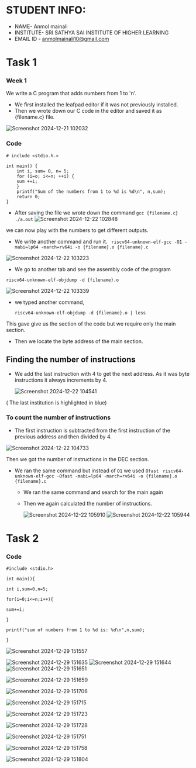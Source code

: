 # STUDENT INFO:
* NAME- Anmol mainali
* INSTITUTE- SRI SATHYA SAI INSTITUTE OF HIGHER LEARNING
* EMAIL ID - anmolmainali10@gmail.com 
#  Task 1
 ### Week 1 

 We write a C program that adds numbers from 1 to 'n'.
* We first installed the leafpad editor if it was not previously installed.
* Then we wrote down our C code in the editor and saved it as {filename.c} file.
  
![Screenshot 2024-12-21 102032](https://github.com/user-attachments/assets/21846f89-eb59-4c0e-ab57-71dd3e3b6755)

### Code

```
# include <stdio.h.>

int main() {
    int i, sum= 0, n= 5;
    for (i=o; i<=n; ++i) {
    sum +=i;
    }
    printf("Sum of the numbers from 1 to %d is %d\n", n,sum);
    return 0;
}
```

* After saving the file we wrote down the command
` gcc {filename.c} `
` ./a.out`
![Screenshot 2024-12-22 102848](https://github.com/user-attachments/assets/7a4cddf5-8042-4636-b80a-aee54b8d8722)


we can now play with the numbers to get different outputs.

* We write another command and run it.
` riscv64-unknown-elf-gcc -O1 -mabi=lp64 -march=rv64i -o {filename}.o {filename}.c`

![Screenshot 2024-12-22 103223](https://github.com/user-attachments/assets/2edc4b5e-4ac3-458d-b400-8eb22b31ad9a)

* We go to another tab and see the assembly code of the program

`riscv64-unknown-elf-objdump -d {filename}.o`


![Screenshot 2024-12-22 103339](https://github.com/user-attachments/assets/925c2d3d-04bb-4abf-8a7a-77bea3c374d1)

* we typed another command,

  ` riscv64-unknown-elf-objdump -d {filename}.o | less `

This gave give us the section of the code but we require only the main section.
* Then we locate the byte address of the main section.

## Finding the number of instructions

* We add the last instruction with 4 to get the next address.
  As it was byte instructions it always increments by 4.

  ![Screenshot 2024-12-22 104541](https://github.com/user-attachments/assets/2537f112-2dac-462a-9f1a-2b18d332c352)

( The last institution is highlighted in blue)



### To count the number of instructions

* The first instruction is subtracted from the first instruction of the previous address and then divided by 4.


![Screenshot 2024-12-22 104733](https://github.com/user-attachments/assets/3ad492db-566b-4dff-a086-f0cfb9739b3a)


Then we got the number of instructions in the DEC section.



* We ran the same command but instead of `O1`  we used
  ` Ofast `
  ` riscv64-unknown-elf-gcc -Ofast -mabi=lp64 -march=rv64i -o {filename}.o {filename}.c`

  * We ran the same command and search for the main again
  * Then we again calculated the number of instructions.

     ![Screenshot 2024-12-22 105910](https://github.com/user-attachments/assets/4ae51abc-e1cf-4078-a4e0-5fb49a352d6b)
![Screenshot 2024-12-22 105944](https://github.com/user-attachments/assets/3739587c-28c7-4186-b4f6-2fb2241c6e04)




# Task 2


### Code

```
#include <stdio.h>

int main(){

int i,sum=0,n=5;

for(i=0;i<=n;i++){

sum+=i;

}

printf("sum of numbers from 1 to %d is: %d\n",n,sum);

}
```


![Screenshot 2024-12-29 151557](https://github.com/user-attachments/assets/a4dbeacb-08d9-4b90-ab1d-80233e26db98)



![Screenshot 2024-12-29 151635](https://github.com/user-attachments/assets/e4795643-7a89-4d4c-af53-e7e7001d39e3)
![Screenshot 2024-12-29 151644](https://github.com/user-attachments/assets/354a1cd9-ed2f-4871-9f50-8b162b2b8051)
![Screenshot 2024-12-29 151651](https://github.com/user-attachments/assets/8f6c450f-b0ce-4680-9345-5eb323173c9d)

![Screenshot 2024-12-29 151659](https://github.com/user-attachments/assets/786e6ff0-88b5-44e0-a286-122549d51d05)

![Screenshot 2024-12-29 151706](https://github.com/user-attachments/assets/7c756a4f-e74a-422a-b423-6711453abfc6)


![Screenshot 2024-12-29 151715](https://github.com/user-attachments/assets/8f616a7f-1ea8-4160-9d68-787d9066e4ee)


![Screenshot 2024-12-29 151723](https://github.com/user-attachments/assets/62720085-9097-4228-a7fc-eb6489d06e0b)

![Screenshot 2024-12-29 151728](https://github.com/user-attachments/assets/f322b524-e9a1-4dfa-bbd3-bed1139204a1)


![Screenshot 2024-12-29 151751](https://github.com/user-attachments/assets/d572d29b-e0db-46ea-9c60-0fa6b926c5ab)



![Screenshot 2024-12-29 151758](https://github.com/user-attachments/assets/745027a4-a80f-4852-a555-39996cecba6f)


![Screenshot 2024-12-29 151804](https://github.com/user-attachments/assets/4a53604c-797c-43b1-b985-1566a48d4243)








